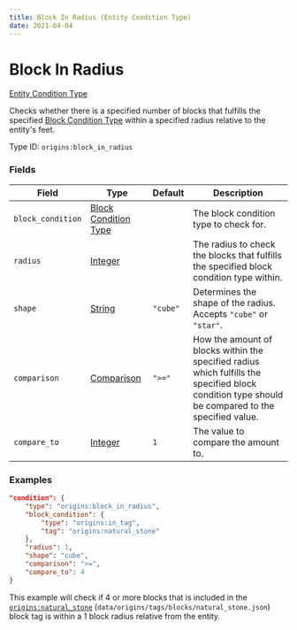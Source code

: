```yaml
---
title: Block In Radius (Entity Condition Type)
date: 2021-04-04
---
```


# Block In Radius

[Entity Condition Type](../entity_condition_types.md)

Checks whether there is a specified number of blocks that fulfills the specified [Block Condition Type](../block_condition_types.md) within a specified radius relative to the entity's feet.

Type ID: `origins:block_in_radius`


### Fields

Field  | Type | Default | Description
-------|------|---------|-------------
`block_condition` | [Block Condition Type](../block_condition_types.md) | |  The block condition type to check for.
`radius` | [Integer](../data_types/integer.md) | | The radius to check the blocks that fulfills the specified block condition type within.
`shape` | [String](../data_types/string.md) | `"cube"` | Determines the shape of the radius. Accepts `"cube"` or `"star"`.
`comparison` | [Comparison](../data_types/comparison.md) | `">="` | How the amount of blocks within the specified radius which fulfills the specified block condition type should be compared to the specified value.
`compare_to` | [Integer](../data_types/integer.md) | `1` | The value to compare the amount to.


### Examples

```json
"condition": {
    "type": "origins:block_in_radius",
    "block_condition": {
        "type": "origins:in_tag",
        "tag": "origins:natural_stone"
    },
    "radius": 1,
    "shape": "cube",
    "comparison": ">=",
    "compare_to": 4
}
```

This example will check if 4 or more blocks that is included in the [`origins:natural_stone`](https://github.com/apace100/origins-fabric/blob/master/src/main/resources/data/origins/tags/blocks/natural_stone.json) (`data/origins/tags/blocks/natural_stone.json`) block tag is within a 1 block radius relative from the entity.